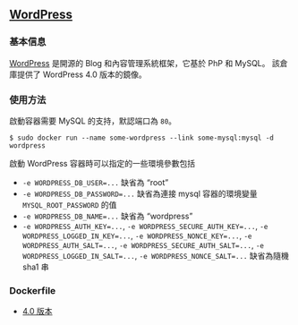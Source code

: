 ## [WordPress](https://registry.hub.docker.com/_/wordpress/)

### 基本信息
[WordPress](https://en.wikipedia.org/wiki/WordPress) 是開源的 Blog 和內容管理系統框架，它基於 PhP 和 MySQL。
該倉庫提供了 WordPress 4.0 版本的鏡像。

### 使用方法
啟動容器需要 MySQL 的支持，默認端口為 `80`。
```
$ sudo docker run --name some-wordpress --link some-mysql:mysql -d wordpress
```
啟動 WordPress 容器時可以指定的一些環境參數包括
* `-e WORDPRESS_DB_USER=...` 缺省為 “root”
* `-e WORDPRESS_DB_PASSWORD=...` 缺省為連接 mysql 容器的環境變量 `MYSQL_ROOT_PASSWORD` 的值
* `-e WORDPRESS_DB_NAME=...` 缺省為 “wordpress”
* `-e WORDPRESS_AUTH_KEY=...`, `-e WORDPRESS_SECURE_AUTH_KEY=...`, `-e WORDPRESS_LOGGED_IN_KEY=...`, `-e WORDPRESS_NONCE_KEY=...`, `-e WORDPRESS_AUTH_SALT=...`, `-e WORDPRESS_SECURE_AUTH_SALT=...`, `-e WORDPRESS_LOGGED_IN_SALT=...`, `-e WORDPRESS_NONCE_SALT=...` 缺省為隨機 sha1 串

### Dockerfile
* [4.0 版本](https://github.com/docker-library/wordpress/blob/aee00669e7c43f435f021cb02871bffd63d5677a/Dockerfile)
